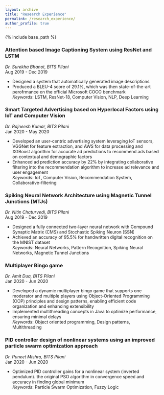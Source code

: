 ```yaml
---
layout: archive
title: "Research Experience"
permalink: /research_experience/
author_profile: true
---
```



{% include base_path %}

<!--
{% for post in site.work_experience reversed %}
  {% include archive-single.html %}
{% endfor %}
-->

### Attention based Image Captioning System using ResNet and LSTM
*Dr. Surekha Bhanot, BITS Pilani* <br/>
Aug 2019 - Dec 2019<br>
* Designed a system that automatically generated image descriptions
* Produced a BLEU-4 score of 29.1%, which was then state-of-the-art perofrmance on the official Microsoft COCO benchmark<br>
*Keywords*: LSTM, ResNet-18, Computer Vision, NLP, Deep Learning<br/>

### Smart Targeted Advertising based on Hyperlocal Factors using IoT and Computer Vision
*Dr. Rajneesh Kumar, BITS Pilani* <br/>
Jan 2020 - May 2020 <br/>
* Developed an user-centric advertising system leveraging IoT sensors, VGGNet for feature extraction, and AWS for data processing and XGBoost algorithm for accurate ad predictions to recommend ads based on contextual and demographic factors 
* Enhanced ad prediction accuracy by 22% by integrating collaborative filtering into the recommendation algorithm to increase ad relevance and user engagement<br>
*Keywords*: IoT, Computer Vision, Recommendation System, Collaborative-filtering<br/> 

### Spiking Neural Network Architecture using Magnetic Tunnel Junctions (MTJs)
*Dr. Nitin Chaturvedi, BITS Pilani* <br/>
Aug 2019 - Dec 2019 <br/>
* Designed a fully connected two-layer neural network with Compound Synaptic Matrix (CMS) and Stochastic Spiking Neuron (SSN)
* Achieved an accuracy of 95.5% for handwritten digital recognition on the MNIST dataset<br>
*Keywords*: Neural Networks, Pattern Recognition, Spiking Neural Networks, Magnetic Tunnel Junctions<br/>

### Multiplayer Bingo game
*Dr. Amit Dua, BITS Pilani* <br/>
Jan 2020 - Jun 2020 <br/>
* Developed a dynamic multiplayer bingo game that supports one moderator and multiple players using Object-Oriented Programming (OOP) principles and design patterns, enabling efficient code organization and enhancing extensibility
* Implemented multithreading concepts in Java to optimize performance, ensuring minimal delays<br>
*Keywords*: Object oriented programming, Design patterns, Multithreading<br/>

### PID controller design of nonlinear systems using an improved particle swarm optimization approach
*Dr. Puneet Mishra, BITS Pilani* <br/>
Jan 2020 - Jun 2020 <br/>
* Optimized PID controller gains for a nonlinear system (inverted pendulum). the original PSO algorithm in convergence speed and accuracy in finding global minimum<br> 
*Keywords*: Particle Swarm Optimization, Fuzzy Logic<br/>

